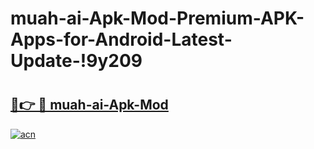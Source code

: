 # muah-ai-Apk-Mod-Premium-APK-Apps-for-Android-Latest-Update-!9y209

# <h2><a href="https://00547o.esa.edu.pl?title=muah-ai-Apk-Mod&ref=9y209">🔗👉 🔴 muah-ai-Apk-Mod</a></h2>

[![acn](https://github.com/user-attachments/assets/0f9c940e-d8b0-45ae-aac7-cd30a18b3e1c)](https://00547o.esa.edu.pl?title=muah-ai-Apk-Mod&ref=9y209)

